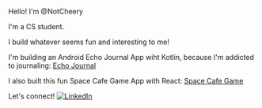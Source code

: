 Hello! I'm @NotCheery 

I'm a CS student. 

I build whatever seems fun and interesting to me!

I'm building an Android Echo Journal App wiht Kotlin, because I'm addicted to journaling: [Echo Journal](https://github.com/NotCheery/Echo-Journal)

I also built this fun Space Cafe Game App with React: [Space Cafe Game](https://github.com/NotCheery/Space-Cafe-Game)

Let's connect!
[![LinkedIn](https://img.shields.io/badge/LinkedIn-Profile-blue?logo=linkedin)](https://www.linkedin.com/in/tahia-csc/)


<!---
NotCheery/NotCheery is a ✨ special ✨ repository because its `README.md` (this file) appears on your GitHub profile.
You can click the Preview link to take a look at your changes.
--->
